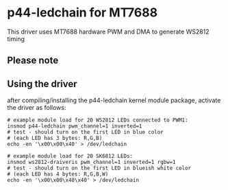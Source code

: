 p44-ledchain for MT7688
=======================

This driver uses MT7688 hardware PWM and DMA to generate WS2812 timing
## Please note

## Using the driver

after compiling/installing the p44-ledchain kernel module package, activate the driver as follows:

	# example module load for 20 WS2812 LEDs connected to PWM1:
	insmod p44-ledchain pwm_channel=1 inverted=1
	# test - should turn on the first LED in blue color
	# (each LED has 3 bytes: R,G,B)
	echo -en '\x00\x00\x40' > /dev/ledchain

	# example module load for 20 SK6812 LEDs:
	insmod ws2812-draiveris pwm_channel=1 inverted=1 rgbw=1
	# test - should turn on the first LED in blueish white color
	# (each LED has 4 bytes: R,G,B,W)
	echo -en '\x00\x00\x40\x40' > /dev/ledchain
